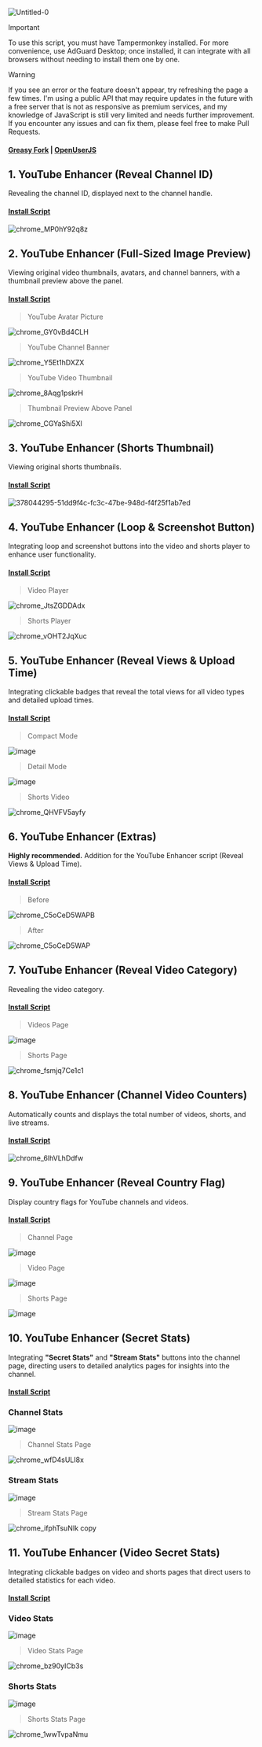 ![Untitled-0](https://github.com/user-attachments/assets/1db0a45e-1c0c-4298-bce9-f119d121e7af)

> [!IMPORTANT]
> To use this script, you must have Tampermonkey installed. For more convenience, use AdGuard Desktop; once installed, it can integrate with all browsers without needing to install them one by one.

> [!WARNING]
> If you see an error or the feature doesn't appear, try refreshing the page a few times. I'm using a public API that may require updates in the future with a free server that is not as responsive as premium services, and my knowledge of JavaScript is still very limited and needs further improvement. If you encounter any issues and can fix them, please feel free to make Pull Requests.

#### [Greasy Fork](https://greasyfork.org/en/users/1382928-exyezed) | [OpenUserJS](https://openuserjs.org/users/exyezed/scripts)

## 1. YouTube Enhancer (Reveal Channel ID)

Revealing the channel ID, displayed next to the channel handle.

#### [Install Script](https://update.greasyfork.org/scripts/513116/YouTube%20Enhancer%20%28Reveal%20Channel%20ID%29.user.js)

![chrome_MP0hY92q8z](https://github.com/user-attachments/assets/2a6dd741-1edb-4138-8e29-0145842db0d3)

## 2. YouTube Enhancer (Full-Sized Image Preview)

Viewing original video thumbnails, avatars, and channel banners, with a thumbnail preview above the panel.

#### [Install Script](https://update.greasyfork.org/scripts/513113/YouTube%20Enhancer%20%28Full-Sized%20Image%20Preview%29.user.js)

> YouTube Avatar Picture

![chrome_GY0vBd4CLH](https://github.com/user-attachments/assets/b31561ab-ed9f-4110-9db7-dc4168dfd4c7)

> YouTube Channel Banner

![chrome_Y5Et1hDXZX](https://github.com/user-attachments/assets/5b396f0b-f090-457a-ba37-cc9f7062550e)

> YouTube Video Thumbnail

![chrome_8Aqg1pskrH](https://github.com/user-attachments/assets/b130a70b-e55d-4203-ae4b-124f4864b583)

> Thumbnail Preview Above Panel

![chrome_CGYaShi5Xl](https://github.com/user-attachments/assets/dc4b24a2-ab84-4f2a-b5c2-79c801373904)

## 3. YouTube Enhancer (Shorts Thumbnail)

Viewing original shorts thumbnails.

#### [Install Script](https://update.greasyfork.org/scripts/513132/YouTube%20Enhancer%20%28Shorts%20Thumbnail%29.user.js)

![378044295-51dd9f4c-fc3c-47be-948d-f4f25f1ab7ed](https://github.com/user-attachments/assets/fc68bf17-6d78-42bf-aada-93c8a1aa3614)

## 4. YouTube Enhancer (Loop & Screenshot Button)

Integrating loop and screenshot buttons into the video and shorts player to enhance user functionality.

#### [Install Script](https://update.greasyfork.org/scripts/513114/YouTube%20Enhancer%20%28Loop%20%20Screenshot%20Button%29.user.js)

> Video Player

![chrome_JtsZGDDAdx](https://github.com/user-attachments/assets/cc06a2cd-c26f-41a5-9a09-3ae5f71e7cde)

> Shorts Player

![chrome_vOHT2JqXuc](https://github.com/user-attachments/assets/c336cfae-ec85-4dac-add0-82779f2239c2)

## 5. YouTube Enhancer (Reveal Views & Upload Time)

Integrating clickable badges that reveal the total views for all video types and detailed upload times.

#### [Install Script](https://update.greasyfork.org/scripts/513133/YouTube%20Enhancer%20%28Reveal%20Views%20%20Upload%20Time%29.user.js)

> Compact Mode

![image](https://github.com/user-attachments/assets/1089e845-0231-43a2-aaac-06e4675bcd36)

> Detail Mode

![image](https://github.com/user-attachments/assets/9b41ff81-c44e-4414-860d-b9032597fa86)

> Shorts Video

![chrome_QHVFV5ayfy](https://github.com/user-attachments/assets/f5fdb395-67a7-4247-bac2-26d87257f6d1)

## 6. YouTube Enhancer (Extras)

**Highly recommended.** Addition for the YouTube Enhancer script (Reveal Views & Upload Time).

#### [Install Script](https://update.greasyfork.org/scripts/513153/YouTube%20Enhancer%20%28Extras%29.user.js)

> Before

![chrome_C5oCeD5WAPB](https://github.com/user-attachments/assets/169bf228-d852-4724-ae91-771076929173)

> After

![chrome_C5oCeD5WAP](https://github.com/user-attachments/assets/1a042e33-7ff7-4d45-926c-64a51c556748)

## 7. YouTube Enhancer (Reveal Video Category)

Revealing the video category.

#### [Install Script](https://update.greasyfork.org/scripts/513134/YouTube%20Enhancer%20%28Reveal%20Video%20Category%29.user.js)

> Videos Page

![image](https://github.com/user-attachments/assets/a3e4cf1b-d769-483a-8db8-d95b5ecff045)

> Shorts Page

![chrome_fsmjq7Ce1c1](https://github.com/user-attachments/assets/04347092-746a-4505-be5d-96850ace30d9)

## 8. YouTube Enhancer (Channel Video Counters)

Automatically counts and displays the total number of videos, shorts, and live streams.

#### [Install Script](https://update.greasyfork.org/scripts/513490/YouTube%20Enhancer%20%28Channel%20Video%20Counters%29.user.js)

![chrome_6lhVLhDdfw](https://github.com/user-attachments/assets/e239eb56-0834-4f5d-820a-851a04acddff)

## 9. YouTube Enhancer (Reveal Country Flag)

Display country flags for YouTube channels and videos.

#### [Install Script](https://update.greasyfork.org/scripts/515505/YouTube%20Enhancer%20%28Reveal%20Country%20Flag%29.user.js)

> Channel Page

![image](https://github.com/user-attachments/assets/573f257c-1e84-45fc-867d-530c955e2cd7)

> Video Page

![image](https://github.com/user-attachments/assets/fb6018ba-be1d-4d8d-81d1-449e27850a00)

> Shorts Page

![image](https://github.com/user-attachments/assets/ff3df038-8dbc-48ee-8ac8-c70a9060b7dd)

## 10. YouTube Enhancer (Secret Stats)

Integrating **"Secret Stats"** and **"Stream Stats"** buttons into the channel page, directing users to detailed analytics pages for insights into the channel.

#### [Install Script](https://update.greasyfork.org/scripts/513154/YouTube%20Enhancer%20%28Secret%20Stats%29.user.js)

### Channel Stats

![image](https://github.com/user-attachments/assets/b538fcac-994a-44d9-9ef6-ff1b398a6ab8)

> Channel Stats Page

![chrome_wfD4sULI8x](https://github.com/user-attachments/assets/fb7be6ee-b0f3-4bfd-b2b0-3f73ef561c85)

### Stream Stats

![image](https://github.com/user-attachments/assets/adfb21fa-4ea4-4e24-98fd-0028ceca9ae3)

> Stream Stats Page

![chrome_ifphTsuNIk copy](https://github.com/user-attachments/assets/cce477d9-8e5b-4bb5-bdae-22f444c7e920)

## 11. YouTube Enhancer (Video Secret Stats)

Integrating clickable badges on video and shorts pages that direct users to detailed statistics for each video.

#### [Install Script](https://update.greasyfork.org/scripts/513155/YouTube%20Enhancer%20%28Video%20Secret%20Stats%29.user.js)

### Video Stats

![image](https://github.com/user-attachments/assets/b67cc32d-edc9-4989-a842-2230bfd359a1)

> Video Stats Page

![chrome_bz90yICb3s](https://github.com/user-attachments/assets/16ed2d78-1c0b-4750-b82e-a7b90b8f3270)

### Shorts Stats

![image](https://github.com/user-attachments/assets/166e5bc3-5c3e-4505-87fb-867bce13d2f1)

> Shorts Stats Page

![chrome_1wwTvpaNmu](https://github.com/user-attachments/assets/e4c31478-61e8-40e3-b265-2c49c89017f0)

